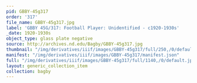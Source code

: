 ```yaml
---
pid: GBBY-45g317
order: '317'
file_name: GBBY-45g317.jpg
label: 'GBBY 45G/317: Football Player: Unidentified - c1920-1930s'
_date: 1920-1930s
object_type: glass plate negative
source: http://archives.nd.edu/Bagby/GBBY-45g317.jpg
thumbnail: "/img/derivatives/iiif/images/GBBY-45g317/full/250,/0/default.jpg"
manifest: "/img/derivatives/iiif/images/GBBY-45g317/manifest.json"
full: "/img/derivatives/iiif/images/GBBY-45g317/full/1140,/0/default.jpg"
layout: generic_collection_item
collection: bagby
---
```

